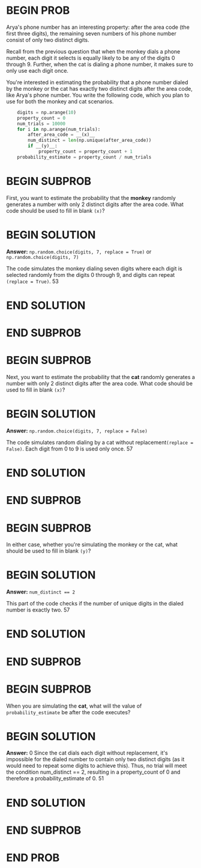 # BEGIN PROB

Arya's phone number has an interesting property: after the area code
(the first three digits), the remaining seven numbers of his phone
number consist of only two distinct digits.

Recall from the previous question that when the monkey dials a phone
number, each digit it selects is equally likely to be any of the digits
$0$ through $9$. Further, when the cat is dialing a phone number, it
makes sure to only use each digit once.

You're interested in estimating the probability that a phone number
dialed by the monkey or the cat has exactly two distinct digits after
the area code, like Arya's phone number. You write the following code,
which you plan to use for both the monkey and cat scenarios.

```py
    digits = np.arange(10)
    property_count = 0
    num_trials = 10000
    for i in np.arange(num_trials):
        after_area_code = __(x)__
        num_distinct = len(np.unique(after_area_code))
        if __(y)__:
            property_count = property_count + 1
    probability_estimate = property_count / num_trials
```

# BEGIN SUBPROB

First, you want to estimate the probability that the **monkey** randomly
generates a number with only 2 distinct digits after the area code. What
code should be used to fill in blank `(x)`?

# BEGIN SOLUTION
**Answer:** `np.random.choice(digits, 7, replace = True)` or `np.random.choice(digits, 7)`

The code simulates the monkey dialing seven digits where each digit is selected randomly from the digits 0 through 9, and digits can repeat `(replace = True)`.
<average>53</average>

# END SOLUTION

# END SUBPROB

# BEGIN SUBPROB

Next, you want to estimate the probability that the **cat** randomly
generates a number with only 2 distinct digits after the area code. What
code should be used to fill in blank `(x)`?

# BEGIN SOLUTION
**Answer:** `np.random.choice(digits, 7, replace = False)`

The code simulates random dialing by a cat without replacement`(replace = False)`. Each digit from 0 to 9 is used only once.
<average>57</average>

# END SOLUTION

# END SUBPROB

# BEGIN SUBPROB

In either case, whether you're simulating the monkey or the cat, what
should be used to fill in blank `(y)`?

# BEGIN SOLUTION
**Answer:** `num_distinct == 2`

This part of the code checks if the number of unique digits in the dialed number is exactly two.
<average>57</average>

# END SOLUTION

# END SUBPROB

# BEGIN SUBPROB

When you are simulating the **cat**, what will the value of
`probability_estimate` be after the code executes?

# BEGIN SOLUTION
**Answer:** 0
Since the cat dials each digit without replacement, it's impossible for the dialed number to contain only two distinct digits (as it would need to repeat some digits to achieve this). Thus, no trial will meet the condition num_distinct == 2, resulting in a property_count of 0 and therefore a probability_estimate of 0.
<average>51</average>

# END SOLUTION

# END SUBPROB

# END PROB